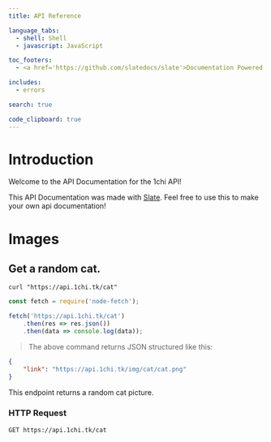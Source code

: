 ```yaml
---
title: API Reference

language_tabs:
  - shell: Shell
  - javascript: JavaScript

toc_footers:
  - <a href='https://github.com/slatedocs/slate'>Documentation Powered by Slate</a>

includes:
  - errors

search: true

code_clipboard: true
---
```


# Introduction

Welcome to the API Documentation for the 1chi API!

This API Documentation was made with [Slate](https://github.com/slatedocs/slate). Feel free to use this to make your own api documentation!

# Images

## Get a random cat.

```shell
curl "https://api.1chi.tk/cat"
```

```javascript
const fetch = require('node-fetch');

fetch('https://api.1chi.tk/cat')
	.then(res => res.json())
	.then(data => console.log(data));
```

> The above command returns JSON structured like this:

```json
{
	"link": "https://api.1chi.tk/img/cat/cat.png"
}
```

This endpoint returns a random cat picture.

### HTTP Request

`GET https://api.1chi.tk/cat`